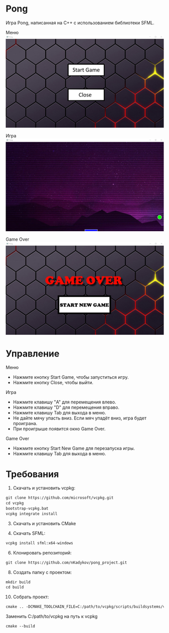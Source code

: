 # Pong

Игра Pong, написанная на С++ с использованием библиотеки SFML.

Меню
![screenshot](screenshot/Menu.jpg)

Игра
![screenshot](screenshot/Game.jpg)

Game Over
![screenshot](screenshot/GameOver.jpg)

# Управление

Меню

- Нажмите кнопку Start Game, чтобы запуститься игру.
- Нажмите кнопку Close, чтобы выйти.

Игра

- Нажмите клавишу "A" для перемещения влево.
- Нажмите клавишу "D" для перемещения вправо.
- Нажмите клавишу Tab для выхода в меню.
- Не дайте мячу упасть вниз. Если мяч упадёт вниз, игра будет проиграна.
- При проигрыше появится окно Game Over.

Game Over

- Нажмите кнопку Start New Game для перезапуска игры.
- Нажмите клавишу Tab для выхода в меню.


# Требования
1. Скачать и установить vcpkg:
```markdown
git clone https://github.com/microsoft/vcpkg.git
cd vcpkg
bootstrap-vcpkg.bat
vcpkg integrate install
```

3. Скачать и установить CMake

4. Скачать SFML:
```markdown
vcpkg install sfml:x64-windows
```

6. Клонировать репозиторий:
```markdown
git clone https://github.com/nKadykov/pong_project.git
```

8. Создать папку с проектом:
```markdown
mkdir build
cd build
```

10. Собрать проект:
```markdown
cmake .. -DCMAKE_TOOLCHAIN_FILE=C:/path/to/vcpkg/scripts/buildsystems/vcpkg.cmake
```
Заменить C:/path/to/vcpkg на путь к vcpkg
```markdown
cmake --build
```
